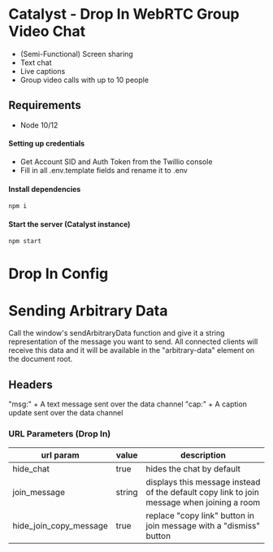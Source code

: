 # Catalyst - Drop In WebRTC Group Video Chat

- (Semi-Functional) Screen sharing
- Text chat
- Live captions
- Group video calls with up to 10 people

## Requirements

- Node 10/12

#### Setting up credentials

- Get Account SID and Auth Token from the Twillio console
- Fill in all .env.template fields and rename it to .env

#### Install dependencies

```
npm i
```

#### Start the server (Catalyst instance)

```
npm start
```

# Drop In Config

# Sending Arbitrary Data

Call the window's sendArbitraryData function and give it a string representation of the message you want to send. All connected clients will receive this data and it will be available in the "arbitrary-data" element on the document root.

## Headers

"msg:" + A text message sent over the data channel
"cap:" + A caption update sent over the data channel

### URL Parameters (Drop In)

| url param              | value  | description                                                                                |
| ---------------------- | ------ | ------------------------------------------------------------------------------------------ |
| hide_chat              | true   | hides the chat by default                                                                  |
| join_message           | string | displays this message instead of the default copy link to join message when joining a room |
| hide_join_copy_message | true   | replace "copy link" button in join message with a "dismiss" button                         |
